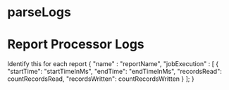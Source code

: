 parseLogs
=========

Report Processor Logs
=====================
Identify this for each report
{
	"name" : "reportName",
	"jobExecution" : [
		{
			"startTime": "startTimeInMs",
			"endTime": "endTimeInMs",
			"recordsRead": countRecordsRead,
			"recordsWritten": countRecordsWritten
		}
	];
}
		







